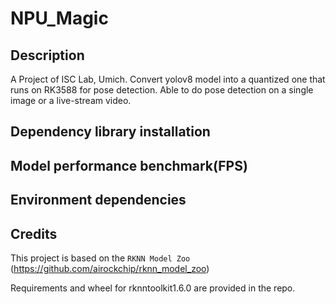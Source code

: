 # NPU_Magic

## Description
A Project of ISC Lab, Umich. Convert yolov8 model into a quantized one that runs on RK3588 for pose detection.
Able to do pose detection on a single image or a live-stream video.

## Dependency library installation

## Model performance benchmark(FPS)

## Environment dependencies

## Credits
This project is based on the `RKNN Model Zoo` (https://github.com/airockchip/rknn_model_zoo)

Requirements and wheel for rknntoolkit1.6.0 are provided in the repo.
